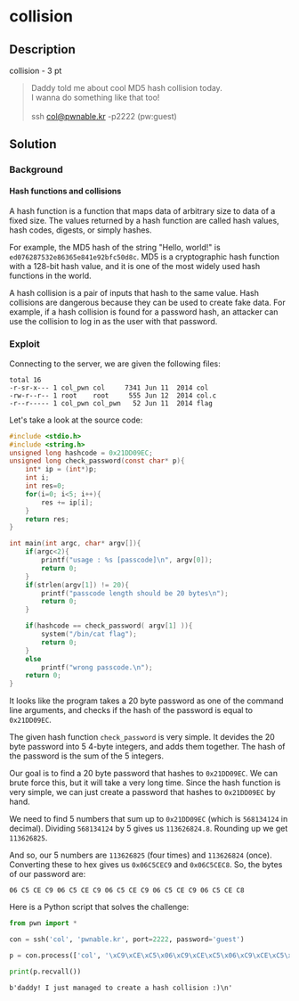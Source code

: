 # collision

## Description

collision - 3 pt

> Daddy told me about cool MD5 hash collision today. <br>
> I wanna do something like that too! <br> <br>
> ssh col@pwnable.kr -p2222 (pw:guest)

## Solution

### Background

#### Hash functions and collisions

A hash function is a function that maps data of arbitrary size to data of a fixed size. The values returned by a hash function are called hash values, hash codes, digests, or simply hashes. 

For example, the MD5 hash of the string "Hello, world!" is `ed076287532e86365e841e92bfc50d8c`. MD5 is a cryptographic hash function with a 128-bit hash value, and it is one of the most widely used hash functions in the world.

A hash collision is a pair of inputs that hash to the same value. Hash collisions are dangerous because they can be used to create fake data. For example, if a hash collision is found for a password hash, an attacker can use the collision to log in as the user with that password.

### Exploit

Connecting to the server, we are given the following files:

```
total 16
-r-sr-x--- 1 col_pwn col     7341 Jun 11  2014 col
-rw-r--r-- 1 root    root     555 Jun 12  2014 col.c
-r--r----- 1 col_pwn col_pwn   52 Jun 11  2014 flag
```

Let's take a look at the source code:

```c
#include <stdio.h>
#include <string.h>
unsigned long hashcode = 0x21DD09EC;
unsigned long check_password(const char* p){
	int* ip = (int*)p;
	int i;
	int res=0;
	for(i=0; i<5; i++){
		res += ip[i];
	}
	return res;
}

int main(int argc, char* argv[]){
	if(argc<2){
		printf("usage : %s [passcode]\n", argv[0]);
		return 0;
	}
	if(strlen(argv[1]) != 20){
		printf("passcode length should be 20 bytes\n");
		return 0;
	}

	if(hashcode == check_password( argv[1] )){
		system("/bin/cat flag");
		return 0;
	}
	else
		printf("wrong passcode.\n");
	return 0;
}
```

It looks like the program takes a 20 byte password as one of the command line arguments, and checks if the hash of the password is equal to `0x21DD09EC`.

The given hash function `check_password` is very simple. It devides the 20 byte password into 5 4-byte integers, and adds them together. The hash of the password is the sum of the 5 integers.

Our goal is to find a 20 byte password that hashes to `0x21DD09EC`. We can brute force this, but it will take a very long time. Since the hash function is very simple, we can just create a password that hashes to `0x21DD09EC` by hand.

We need to find 5 numbers that sum up to `0x21DD09EC` (which is `568134124` in decimal). Dividing `568134124` by 5 gives us `113626824.8`. Rounding up we get `113626825`.

And so, our 5 numbers are `113626825` (four times) and `113626824` (once). Converting these to hex gives us `0x06C5CEC9` and `0x06C5CEC8`. So, the bytes of our password are:

```
06 C5 CE C9 06 C5 CE C9 06 C5 CE C9 06 C5 CE C9 06 C5 CE C8
```

Here is a Python script that solves the challenge:

```py
from pwn import *

con = ssh('col', 'pwnable.kr', port=2222, password='guest')

p = con.process(['col', '\xC9\xCE\xC5\x06\xC9\xCE\xC5\x06\xC9\xCE\xC5\x06\xC9\xCE\xC5\x06\xC8\xCE\xC5\x06'])

print(p.recvall())
```

```
b'daddy! I just managed to create a hash collision :)\n'
```